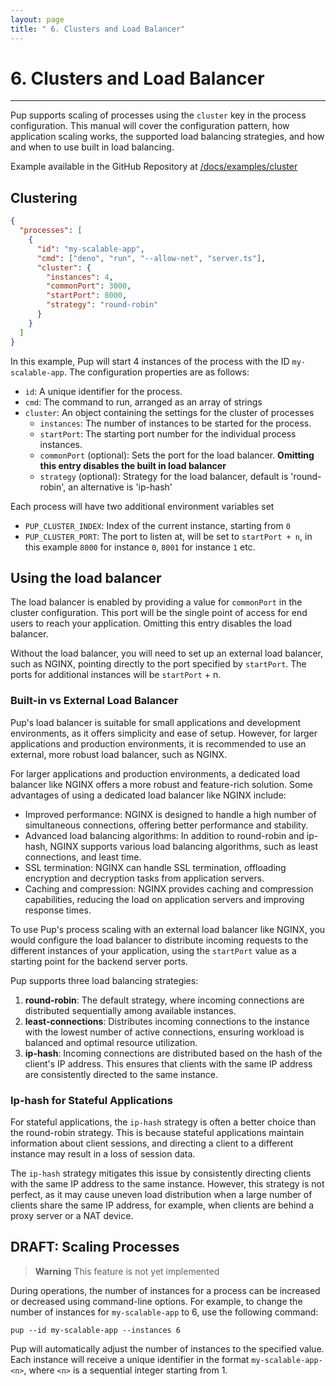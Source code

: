 ```yaml
---
layout: page
title: " 6. Clusters and Load Balancer"
---
```


# 6. Clusters and Load Balancer

---

Pup supports scaling of processes using the `cluster` key in the process configuration. This manual will cover the configuration pattern, how application scaling works, the supported load balancing
strategies, and how and when to use built in load balancing.

Example available in the GitHub Repository at [/docs/examples/cluster](https://github.com/Hexagon/pup/tree/main/docs/examples/cluster)

## Clustering

```json
{
  "processes": [
    {
      "id": "my-scalable-app",
      "cmd": ["deno", "run", "--allow-net", "server.ts"],
      "cluster": {
        "instances": 4,
        "commonPort": 3000,
        "startPort": 8000,
        "strategy": "round-robin"
      }
    }
  ]
}
```

In this example, Pup will start 4 instances of the process with the ID `my-scalable-app`. The configuration properties are as follows:

- `id`: A unique identifier for the process.
- `cmd`: The command to run, arranged as an array of strings
- `cluster`: An object containing the settings for the cluster of processes
  - `instances`: The number of instances to be started for the process.
  - `startPort`: The starting port number for the individual process instances.
  - `commonPort` (optional): Sets the port for the load balancer. **Omitting this entry disables the built in load balancer**
  - `strategy` (optional): Strategy for the load balancer, default is 'round-robin', an alternative is 'ip-hash'

Each process will have two additional environment variables set

- `PUP_CLUSTER_INDEX`: Index of the current instance, starting from `0`
- `PUP_CLUSTER_PORT`: The port to listen at, will be set to `startPort + n`, in this example `8000` for instance `0`, `8001` for instance `1` etc.

## Using the load balancer

The load balancer is enabled by providing a value for `commonPort` in the cluster configuration. This port will be the single point of access for end users to reach your application. Omitting this
entry disables the load balancer.

Without the load balancer, you will need to set up an external load balancer, such as NGINX, pointing directly to the port specified by `startPort`. The ports for additional instances will be
`startPort` + n.

### Built-in vs External Load Balancer

Pup's load balancer is suitable for small applications and development environments, as it offers simplicity and ease of setup. However, for larger applications and production environments, it is
recommended to use an external, more robust load balancer, such as NGINX.

For larger applications and production environments, a dedicated load balancer like NGINX offers a more robust and feature-rich solution. Some advantages of using a dedicated load balancer like NGINX
include:

- Improved performance: NGINX is designed to handle a high number of simultaneous connections, offering better performance and stability.
- Advanced load balancing algorithms: In addition to round-robin and ip-hash, NGINX supports various load balancing algorithms, such as least connections, and least time.
- SSL termination: NGINX can handle SSL termination, offloading encryption and decryption tasks from application servers.
- Caching and compression: NGINX provides caching and compression capabilities, reducing the load on application servers and improving response times.

To use Pup's process scaling with an external load balancer like NGINX, you would configure the load balancer to distribute incoming requests to the different instances of your application, using the
`startPort` value as a starting point for the backend server ports.

Pup supports three load balancing strategies:

1. **round-robin**: The default strategy, where incoming connections are distributed sequentially among available instances.
2. **least-connections**: Distributes incoming connections to the instance with the lowest number of active connections, ensuring workload is balanced and optimal resource utilization.
3. **ip-hash**: Incoming connections are distributed based on the hash of the client's IP address. This ensures that clients with the same IP address are consistently directed to the same instance.

### Ip-hash for Stateful Applications

For stateful applications, the `ip-hash` strategy is often a better choice than the round-robin strategy. This is because stateful applications maintain information about client sessions, and
directing a client to a different instance may result in a loss of session data.

The `ip-hash` strategy mitigates this issue by consistently directing clients with the same IP address to the same instance. However, this strategy is not perfect, as it may cause uneven load
distribution when a large number of clients share the same IP address, for example, when clients are behind a proxy server or a NAT device.

## DRAFT: Scaling Processes

> **Warning** This feature is not yet implemented

During operations, the number of instances for a process can be increased or decreased using command-line options. For example, to change the number of instances for `my-scalable-app` to 6, use the
following command:

`pup --id my-scalable-app --instances 6`

Pup will automatically adjust the number of instances to the specified value. Each instance will receive a unique identifier in the format `my-scalable-app-<n>`, where `<n>` is a sequential integer
starting from 1.
